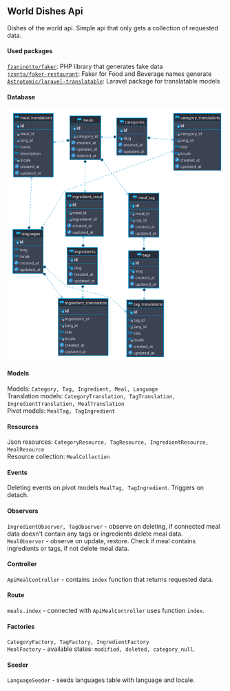 ## World Dishes Api 

Dishes of the world api.
Simple api that only gets a collection of requested data.

#### Used packages
[`fzaninotto/faker`](https://github.com/fzaninotto/Faker): PHP library that generates fake data<br>
[`jzonta/faker-restaurant`](https://github.com/jzonta/FakerRestaurant): Faker for Food and Beverage names generate<br>
[`Astrotomic/laravel-translatable`](https://github.com/Astrotomic/laravel-translatable): Laravel package for translatable models<br>

#### Database
![Database diagram](database_diagram.png)

#### Models
Models: `Category, Tag, Ingredient, Meal, Language`<br>
Translation models: `CategoryTranslation, TagTranslation, IngredientTranslation, MealTranslation`<br>
Pivot models: `MealTag, TagIngredient`<br>

#### Resources
Json resources: `CategoryResource, TagResource, IngredientResource, MealResource`<br>
Resource collection: `MealCollection`

#### Events
Deleting events on pivot models `MealTag, TagIngredient`. Triggers on detach.

#### Observers 
`IngredientObserver, TagObserver` - observe on deleting, if connected meal data doesn't contain any tags or ingredients delete meal data.<br>
`MealObserver` - observe on update, restore. Check if meal contains ingredients or tags, if not delete meal data.

#### Controller
`ApiMealController` - contains `index` function that returns requested data.

#### Route
`meals.index` - connected with `ApiMealController` uses function `index`.

#### Factories
`CategoryFactory, TagFactory, IngredientFactory`<br>
`MealFactory` - available states: `modified, deleted, category_null`.

#### Seeder
`LanguageSeeder` - seeds languages table with language and locale.
